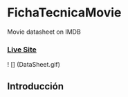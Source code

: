 # FichaTecnicaMovie
  Movie datasheet on IMDB
 
### [Live Site](https://ebdatasheetmovie.netlify.app/)
! [] (DataSheet.gif)
## Introducción
